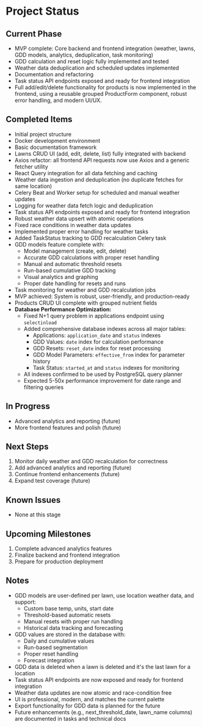 # Project Status

## Current Phase

- MVP complete: Core backend and frontend integration (weather, lawns, GDD models, analytics, deduplication, task monitoring)
- GDD calculation and reset logic fully implemented and tested
- Weather data deduplication and scheduled updates implemented
- Documentation and refactoring
- Task status API endpoints exposed and ready for frontend integration
- Full add/edit/delete functionality for products is now implemented in the frontend, using a reusable grouped ProductForm component, robust error handling, and modern UI/UX.

## Completed Items

- Initial project structure
- Docker development environment
- Basic documentation framework
- Lawns CRUD UI (add, edit, delete, list) fully integrated with backend
- Axios refactor: all frontend API requests now use Axios and a generic fetcher utility
- React Query integration for all data fetching and caching
- Weather data ingestion and deduplication (no duplicate fetches for same location)
- Celery Beat and Worker setup for scheduled and manual weather updates
- Logging for weather data fetch logic and deduplication
- Task status API endpoints exposed and ready for frontend integration
- Robust weather data upsert with atomic operations
- Fixed race conditions in weather data updates
- Implemented proper error handling for weather tasks
- Added TaskStatus tracking to GDD recalculation Celery task
- GDD models feature complete with:
  - Model management (create, edit, delete)
  - Accurate GDD calculations with proper reset handling
  - Manual and automatic threshold resets
  - Run-based cumulative GDD tracking
  - Visual analytics and graphing
  - Proper date handling for resets and runs
- Task monitoring for weather and GDD recalculation jobs
- MVP achieved: System is robust, user-friendly, and production-ready
- Products CRUD UI complete with grouped nutrient fields
- **Database Performance Optimization:**
  - Fixed N+1 query problem in applications endpoint using `selectinload`
  - Added comprehensive database indexes across all major tables:
    - Applications: `application_date` and `status` indexes
    - GDD Values: `date` index for calculation performance
    - GDD Resets: `reset_date` index for reset processing
    - GDD Model Parameters: `effective_from` index for parameter history
    - Task Status: `started_at` and `status` indexes for monitoring
  - All indexes confirmed to be used by PostgreSQL query planner
  - Expected 5-50x performance improvement for date range and filtering queries

## In Progress

- Advanced analytics and reporting (future)
- More frontend features and polish (future)

## Next Steps

1. Monitor daily weather and GDD recalculation for correctness
2. Add advanced analytics and reporting (future)
3. Continue frontend enhancements (future)
4. Expand test coverage (future)

## Known Issues

- None at this stage

## Upcoming Milestones

1. Complete advanced analytics features
2. Finalize backend and frontend integration
3. Prepare for production deployment

## Notes

- GDD models are user-defined per lawn, use location weather data, and support:
  - Custom base temp, units, start date
  - Threshold-based automatic resets
  - Manual resets with proper run handling
  - Historical data tracking and forecasting
- GDD values are stored in the database with:
  - Daily and cumulative values
  - Run-based segmentation
  - Proper reset handling
  - Forecast integration
- GDD data is deleted when a lawn is deleted and it's the last lawn for a location
- Task status API endpoints are now exposed and ready for frontend integration
- Weather data updates are now atomic and race-condition free
- UI is professional, modern, and matches the current palette
- Export functionality for GDD data is planned for the future
- Future enhancements (e.g., next_threshold_date, lawn_name columns) are documented in tasks and technical docs
